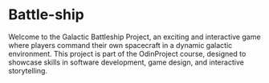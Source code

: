 # Battle-ship
Welcome to the Galactic Battleship Project, an exciting and interactive game where players command their own spacecraft in a dynamic galactic environment. This project is part of the OdinProject course, designed to showcase skills in software development, game design, and interactive storytelling.
